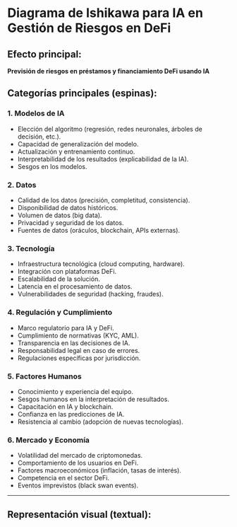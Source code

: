 # Diagrama de Ishikawa para IA en Gestión de Riesgos en DeFi

## Efecto principal:
**Previsión de riesgos en préstamos y financiamiento DeFi usando IA**

## Categorías principales (espinas):

### 1. Modelos de IA
- Elección del algoritmo (regresión, redes neuronales, árboles de decisión, etc.).
- Capacidad de generalización del modelo.
- Actualización y entrenamiento continuo.
- Interpretabilidad de los resultados (explicabilidad de la IA).
- Sesgos en los modelos.

### 2. Datos
- Calidad de los datos (precisión, completitud, consistencia).
- Disponibilidad de datos históricos.
- Volumen de datos (big data).
- Privacidad y seguridad de los datos.
- Fuentes de datos (oráculos, blockchain, APIs externas).

### 3. Tecnología
- Infraestructura tecnológica (cloud computing, hardware).
- Integración con plataformas DeFi.
- Escalabilidad de la solución.
- Latencia en el procesamiento de datos.
- Vulnerabilidades de seguridad (hacking, fraudes).

### 4. Regulación y Cumplimiento
- Marco regulatorio para IA y DeFi.
- Cumplimiento de normativas (KYC, AML).
- Transparencia en las decisiones de IA.
- Responsabilidad legal en caso de errores.
- Regulaciones específicas por jurisdicción.

### 5. Factores Humanos
- Conocimiento y experiencia del equipo.
- Sesgos humanos en la interpretación de resultados.
- Capacitación en IA y blockchain.
- Confianza en las predicciones de IA.
- Resistencia al cambio (adopción de nuevas tecnologías).

### 6. Mercado y Economía
- Volatilidad del mercado de criptomonedas.
- Comportamiento de los usuarios en DeFi.
- Factores macroeconómicos (inflación, tasas de interés).
- Competencia en el sector DeFi.
- Eventos imprevistos (black swan events).

---

## Representación visual (textual):
